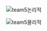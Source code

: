 ![team5논리적](https://github.com/zazasj/team5_v2sbm3c/assets/105793155/3e69ba12-fe24-4c02-9b62-ac3826b85fc3)


![team5물리적](https://github.com/zazasj/team5_v2sbm3c/assets/105793155/c4a19acb-4c93-4b48-8e0f-f948ed7e56be)

